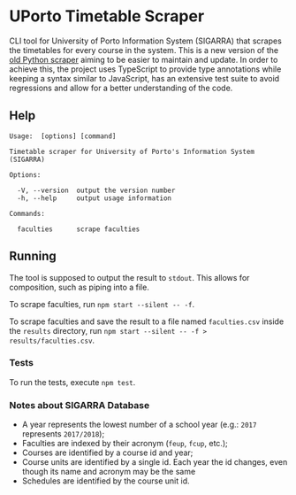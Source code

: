 # UPorto Timetable Scraper

CLI tool for University of Porto Information System (SIGARRA) that scrapes the timetables for every course in the system.
This is a new version of the [old Python scraper](https://github.com/NIAEFEUP/uporto-timetable-scrapper/) aiming to be easier to maintain and update.
In order to achieve this, the project uses TypeScript to provide type annotations while keeping a syntax similar to JavaScript, has an extensive test suite to avoid regressions and allow for a better understanding of the code.

## Help

```
Usage:  [options] [command]

Timetable scraper for University of Porto's Information System (SIGARRA)

Options:

  -V, --version  output the version number
  -h, --help     output usage information

Commands:

  faculties      scrape faculties
```

## Running 

The tool is supposed to output the result to `stdout`. This allows for composition, such as piping into a file.

To scrape faculties, run `npm start --silent -- -f`. 

To scrape faculties and save the result to a file named `faculties.csv` inside the `results` directory, run `npm start --silent -- -f > results/faculties.csv`.

### Tests

To run the tests, execute `npm test`.

### Notes about SIGARRA Database
* A year represents the lowest number of a school year (e.g.: `2017` represents `2017/2018`);
* Faculties are indexed by their acronym (`feup`, `fcup`, etc.);
* Courses are identified by a course id and year;
* Course units are identified by a single id. Each year the id changes, even though its name and acronym may be the same
* Schedules are identified by the course unit id. 
